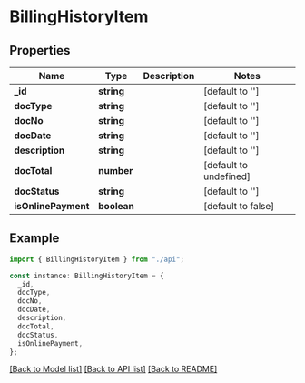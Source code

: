 # BillingHistoryItem

## Properties

| Name                | Type        | Description | Notes                  |
| ------------------- | ----------- | ----------- | ---------------------- |
| **\_id**            | **string**  |             | [default to '']        |
| **docType**         | **string**  |             | [default to '']        |
| **docNo**           | **string**  |             | [default to '']        |
| **docDate**         | **string**  |             | [default to '']        |
| **description**     | **string**  |             | [default to '']        |
| **docTotal**        | **number**  |             | [default to undefined] |
| **docStatus**       | **string**  |             | [default to '']        |
| **isOnlinePayment** | **boolean** |             | [default to false]     |

## Example

```typescript
import { BillingHistoryItem } from "./api";

const instance: BillingHistoryItem = {
  _id,
  docType,
  docNo,
  docDate,
  description,
  docTotal,
  docStatus,
  isOnlinePayment,
};
```

[[Back to Model list]](../README.md#documentation-for-models) [[Back to API list]](../README.md#documentation-for-api-endpoints) [[Back to README]](../README.md)
